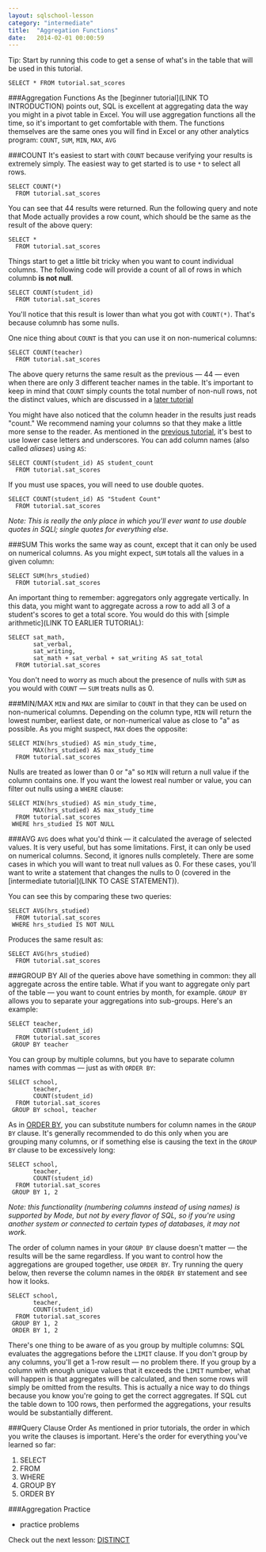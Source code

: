```yaml
---
layout: sqlschool-lesson
category: "intermediate"
title:  "Aggregation Functions"
date:   2014-02-01 00:00:59
---
```


<div class="tip">Tip: Start by running this code to get a sense of what's in the table that will be used in this tutorial.</div>

    SELECT * FROM tutorial.sat_scores

###Aggregation Functions
As the [beginner tutorial](LINK TO INTRODUCTION) points out, SQL is excellent at aggregating data the way you might in a pivot table in Excel. You will use aggregation functions all the time, so it's important to get comfortable with them. The functions themselves are the same ones you will find in Excel or any other analytics program: `COUNT`, `SUM`, `MIN`, `MAX`, `AVG`

###COUNT
It's easiest to start with `COUNT` because verifying your results is extremely simply. The easiest way to get started is to use `*` to select all rows.

    SELECT COUNT(*)
      FROM tutorial.sat_scores

You can see that 44 results were returned. Run the following query and note that Mode actually provides a row count, which should be the same as the result of the above query:

    SELECT *
      FROM tutorial.sat_scores

Things start to get a little bit tricky when you want to count individual columns. The following code will provide a count of all of rows in which columnb **is not null**.

    SELECT COUNT(student_id)
      FROM tutorial.sat_scores

You'll notice that this result is lower than what you got with `COUNT(*)`. That's because columnb has some nulls.

One nice thing about `COUNT` is that you can use it on non-numerical columns:

    SELECT COUNT(teacher)
      FROM tutorial.sat_scores

The above query returns the same result as the previous &mdash; 44 &mdash; even when there are only 3 different teacher names in the table. It's important to keep in mind that `COUNT` simply counts the total number of non-null rows, not the distinct values, which are discussed in a [later tutorial](LINK) 

You might have also noticed that the column header in the results just reads "count." We recommend naming your columns so that they make a little more sense to the reader. As mentioned in the [previous tutorial](LINK), it's best to use lower case letters and underscores. You can add column names (also called *aliases*) using `AS`:

    SELECT COUNT(student_id) AS student_count
      FROM tutorial.sat_scores

If you must use spaces, you will need to use double quotes.

    SELECT COUNT(student_id) AS "Student Count"
      FROM tutorial.sat_scores

*Note: This is really the only place in which you'll ever want to use double quotes in SQLl; single quotes for everything else.*

###SUM
This works the same way as count, except that it can only be used on numerical columns. As you might expect, `SUM` totals all the values in a given column:

    SELECT SUM(hrs_studied)
      FROM tutorial.sat_scores

An important thing to remember: aggregators only aggregate vertically. In this data, you might want to aggregate across a row to add all 3 of a student's scores to get a total score. You would do this with [simple arithmetic](LINK TO EARLIER TUTORIAL):

    SELECT sat_math,
           sat_verbal,
           sat_writing,
           sat_math + sat_verbal + sat_writing AS sat_total
      FROM tutorial.sat_scores

You don't need to worry as much about the presence of nulls with `SUM` as you would with `COUNT` &mdash; `SUM` treats nulls as 0.

###MIN/MAX
`MIN` and `MAX` are similar to `COUNT` in that they can be used on non-numerical columns. Depending on the column type, `MIN` will return the lowest number, earliest date, or non-numerical value as close to "a" as possible. As you might suspect, `MAX` does the opposite:

    SELECT MIN(hrs_studied) AS min_study_time,
           MAX(hrs_studied) AS max_study_time
      FROM tutorial.sat_scores

Nulls are treated as lower than 0 or "a" so `MIN` will return a null value if the column contains one. If you want the lowest real number or value, you can filter out nulls using a `WHERE` clause:

    SELECT MIN(hrs_studied) AS min_study_time,
           MAX(hrs_studied) AS max_study_time
      FROM tutorial.sat_scores
     WHERE hrs_studied IS NOT NULL

###AVG
`AVG` does what you'd think &mdash; it calculated the average of selected values. It is very useful, but has some limitations. First, it can only be used on numerical columns. Second, it ignores nulls completely. There are some cases in which you will want to treat null values as 0. For these cases, you'll want to write a statement that changes the nulls to 0 (covered in the [intermediate tutorial](LINK TO CASE STATEMENT)).

You can see this by comparing these two queries:

    SELECT AVG(hrs_studied)
      FROM tutorial.sat_scores
     WHERE hrs_studied IS NOT NULL
     
Produces the same result as:

    SELECT AVG(hrs_studied)
      FROM tutorial.sat_scores

###GROUP BY
All of the queries above have something in common: they all aggregate across the entire table. What if you want to aggregate only part of the table &mdash; you want to count entries by month, for example. `GROUP BY` allows you to separate your aggregations into sub-groups. Here's an example:

    SELECT teacher,
           COUNT(student_id)
      FROM tutorial.sat_scores
     GROUP BY teacher

You can group by multiple columns, but you have to separate column names with commas &mdash; just as with `ORDER BY`:

    SELECT school,
           teacher,
           COUNT(student_id)
      FROM tutorial.sat_scores
     GROUP BY school, teacher

As in [ORDER BY](LINK), you can substitute numbers for column names in the `GROUP BY` clause. It's generally recommended to do this only when you are grouping many columns, or if something else is causing the text in the `GROUP BY` clause to be excessively long:

    SELECT school,
           teacher,
           COUNT(student_id)
      FROM tutorial.sat_scores
     GROUP BY 1, 2

*Note: this functionality (numbering columns instead of using names) is supported by Mode, but not by every flavor of SQL, so if you're using another system or connected to certain types of databases, it may not work.*

The order of column names in your `GROUP BY` clause doesn't matter &mdash; the results will be the same regardless. If you want to control how the aggregations are grouped together, use `ORDER BY`. Try running the query below, then reverse the column names in the `ORDER BY` statement and see how it looks.

    SELECT school,
           teacher,
           COUNT(student_id)
      FROM tutorial.sat_scores
     GROUP BY 1, 2
     ORDER BY 1, 2

There's one thing to be aware of as you group by multiple columns: SQL evaluates the aggregations before the `LIMIT` clause. If you don't group by any columns, you'll get a 1-row result &mdash; no problem there. If you group by a column with enough unique values that it exceeds the `LIMIT` number, what will happen is that aggregates will be calculated, and then some rows will simply be omitted from the results. This is actually a nice way to do things because you know you're going to get the correct aggregates. If SQL cut the table down to 100 rows, then performed the aggregations, your results would be substantially different.

###Query Clause Order
As mentioned in prior tutorials, the order in which you write the clauses is important. Here's the order for everything you've learned so far:

1. SELECT
2. FROM
3. WHERE
4. GROUP BY
5. ORDER BY

###Aggregation Practice
* practice problems


Check out the next lesson: [DISTINCT](/intermediate/distinct.html)
